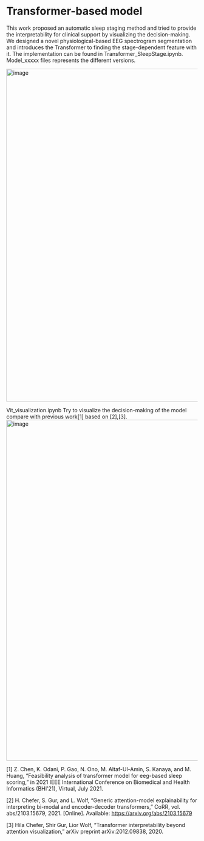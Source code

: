 # Transformer-based model

This work proposed an automatic sleep staging method and tried to provide the interpretability for clinical support by visualizing the decision-making.
We designed a novel physiological-based EEG spectrogram segmentation and introduces the Transformer to finding the stage-dependent feature with it.
The implementation can be found in Transformer_SleepStage.ipynb.
Model_xxxxx files represents the different versions.

<img width="877" alt="image" src="https://user-images.githubusercontent.com/34312998/133877516-fc4f2b31-6c1b-4674-ae87-d86107c62005.png">





Vit_visualization.ipynb
Try to visualize the decision-making of the model compare with previous work[1] based on [2],[3].
<img width="898" alt="image" src="https://user-images.githubusercontent.com/34312998/133877630-9b2f2eec-11e0-4d41-8c36-5afd02dd78d6.png">

[1] Z. Chen, K. Odani, P. Gao, N. Ono, M. Altaf-Ul-Amin, S. Kanaya, and M. Huang, “Feasibility analysis of transformer model for eeg-based sleep scoring,” in 2021 IEEE International Conference on Biomedical and Health Informatics (BHI’21), Virtual, July 2021.

[2] H. Chefer, S. Gur, and L. Wolf, “Generic attention-model explainability for interpreting bi-modal and encoder-decoder transformers,” CoRR, vol. abs/2103.15679, 2021. [Online]. Available: https://arxiv.org/abs/2103.15679

[3] Hila Chefer, Shir Gur, Lior Wolf, “Transformer interpretability beyond attention visualization,” arXiv preprint arXiv:2012.09838, 2020.
